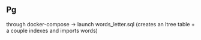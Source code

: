 ## Pg
through docker-compose
-> launch words_letter.sql
(creates an ltree table + a couple indexes and imports words)